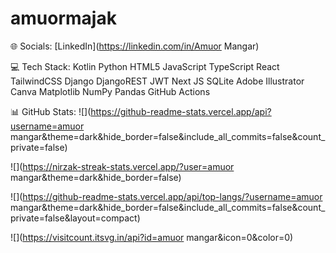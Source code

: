 # amuormajak
🌐 Socials:
[LinkedIn](https://linkedin.com/in/Amuor Mangar)

💻 Tech Stack:
Kotlin Python HTML5 JavaScript TypeScript React TailwindCSS Django DjangoREST JWT Next JS SQLite Adobe Illustrator Canva Matplotlib NumPy Pandas GitHub Actions

📊 GitHub Stats:
![](https://github-readme-stats.vercel.app/api?username=amuor mangar&theme=dark&hide_border=false&include_all_commits=false&count_private=false)

![](https://nirzak-streak-stats.vercel.app/?user=amuor mangar&theme=dark&hide_border=false)

![](https://github-readme-stats.vercel.app/api/top-langs/?username=amuor mangar&theme=dark&hide_border=false&include_all_commits=false&count_private=false&layout=compact)

![](https://visitcount.itsvg.in/api?id=amuor mangar&icon=0&color=0)

